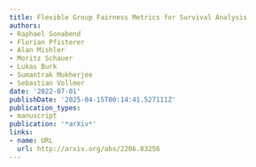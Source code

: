 ```yaml
---
title: Flexible Group Fairness Metrics for Survival Analysis
authors:
- Raphael Sonabend
- Florian Pfisterer
- Alan Mishler
- Moritz Schauer
- Lukas Burk
- Sumantrak Mukherjee
- Sebastian Vollmer
date: '2022-07-01'
publishDate: '2025-04-15T00:14:41.527111Z'
publication_types:
- manuscript
publication: '*arXiv*'
links:
- name: URL
  url: http://arxiv.org/abs/2206.03256
---
```

